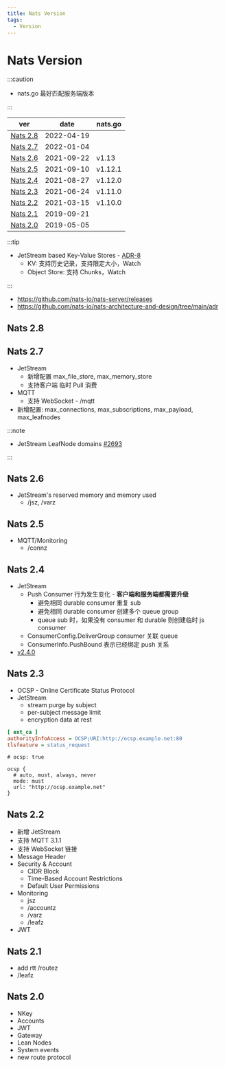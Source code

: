 ```yaml
---
title: Nats Version
tags:
  - Version
---
```


# Nats Version

:::caution

- nats.go 最好匹配服务端版本

:::

| ver                  | date       | nats.go |
| -------------------- | ---------- | ------- |
| [Nats 2.8](#nats-28) | 2022-04-19 |         |
| [Nats 2.7](#nats-27) | 2022-01-04 |         |
| [Nats 2.6](#nats-26) | 2021-09-22 | v1.13   |
| [Nats 2.5](#nats-25) | 2021-09-10 | v1.12.1 |
| [Nats 2.4](#nats-24) | 2021-08-27 | v1.12.0 |
| [Nats 2.3](#nats-23) | 2021-06-24 | v1.11.0 |
| [Nats 2.2](#nats-22) | 2021-03-15 | v1.10.0 |
| [Nats 2.1](#nats-21) | 2019-09-21 |         |
| [Nats 2.0](#nats-20) | 2019-05-05 |         |

:::tip

- JetStream based Key-Value Stores - [ADR-8](https://github.com/nats-io/nats-architecture-and-design/blob/main/adr/ADR-8.md)
  - KV: 支持历史记录，支持限定大小，Watch
  - Object Store: 支持 Chunks，Watch

:::

- https://github.com/nats-io/nats-server/releases
- https://github.com/nats-io/nats-architecture-and-design/tree/main/adr

## Nats 2.8

## Nats 2.7


- JetStream
  - 新增配置 max_file_store, max_memory_store
  - 支持客户端 临时 Pull 消费
- MQTT
  - 支持 WebSocket - /mqtt
- 新增配置: max_connections, max_subscriptions, max_payload, max_leafnodes

:::note

- JetStream LeafNode domains [#2693](https://github.com/nats-io/nats-server/pull/2693#issuecomment-996212582)

:::

## Nats 2.6

- JetStream's reserved memory and memory used
  - /jsz, /varz

## Nats 2.5

- MQTT/Monitoring
  - /connz

## Nats 2.4

- JetStream
  - Push Consumer 行为发生变化 - **客户端和服务端都需要升级**
    - 避免相同 durable consumer 重复 sub
    - 避免相同 durable consumer 创建多个 queue group
    - queue sub 时，如果没有 consumer 和 durable 则创建临时 js consumer
  - ConsumerConfig.DeliverGroup consumer 关联 queue
  - ConsumerInfo.PushBound 表示已经绑定 push 关系
- [v2.4.0](https://github.com/nats-io/nats-server/releases/tag/v2.4.0)

## Nats 2.3

- OCSP - Online Certificate Status Protocol
- JetStream
  - stream purge by subject
  - per-subject message limit
  - encryption data at rest

```ini
[ ext_ca ]
authorityInfoAccess = OCSP;URI:http://ocsp.example.net:80
tlsfeature = status_request
```

```
# ocsp: true

ocsp {
  # auto, must, always, never
  mode: must
  url: "http://ocsp.example.net"
}
```

## Nats 2.2

- 新增 JetStream
- 支持 MQTT 3.1.1
- 支持 WebSocket 链接
- Message Header
- Security & Account
  - CIDR Block
  - Time-Based Account Restrictions
  - Default User Permissions
- Monitoring
  - jsz
  - /accountz
  - /varz
  - /leafz
- JWT

## Nats 2.1

- add rtt /routez
- /leafz

## Nats 2.0

- NKey
- Accounts
- JWT
- Gateway
- Lean Nodes
- System events
- new route protocol
